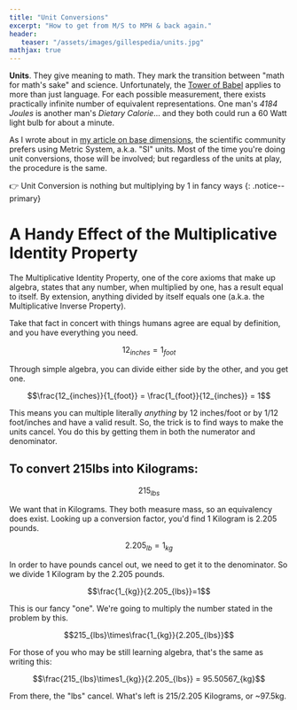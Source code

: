 ```yaml
---
title: "Unit Conversions"
excerpt: "How to get from M/S to MPH & back again."
header:
   teaser: "/assets/images/gillespedia/units.jpg"
mathjax: true
---
```


**Units**. They give meaning to math. They mark the transition between "math for math's sake" and science. Unfortunately, the [Tower of Babel](https://en.wikipedia.org/wiki/Tower_of_Babel) applies to more than just language. For each possible measurement, there exists practically infinite number of equivalent representations. One man's *4184 Joules* is another man's *Dietary Calorie*... and they both could run a 60 Watt light bulb for about a minute. 

As I wrote about in [my article on base dimensions](https://aarongilly.com/gillespedia/fundamental-dimensions/), the scientific community prefers using Metric System, a.k.a. "SI" units. Most of the time you're doing unit conversions, those will be involved; but regardless of the units at play, the procedure is the same.

👉 Unit Conversion is nothing but multiplying by 1 in fancy ways
{: .notice--primary}

# A Handy Effect of the Multiplicative Identity Property

The Multiplicative Identity Property, one of the core axioms that make up algebra, states that any number, when multiplied by one, has a result equal to itself. By extension, anything divided by itself equals one (a.k.a. the Multiplicative Inverse Property).

Take that fact in concert with things humans agree are equal by definition, and you have everything you need.

$$12_{inches} = 1_{foot}$$

Through simple algebra, you can divide either side by the other, and you get one.

$$\frac{12_{inches}}{1_{foot}} = \frac{1_{foot}}{12_{inches}} = 1$$

This means you can multiple literally *anything* by 12 inches/foot or by 1/12 foot/inches and have a valid result. So, the trick is to find ways to make the units cancel. You do this by getting them in both the numerator and denominator.

## To convert 215lbs into Kilograms:

$$215_{lbs}$$

We want that in Kilograms. They both measure mass, so an equivalency does exist. Looking up a conversion factor, you'd find 1 Kilogram is 2.205 pounds.

$$2.205_{lb} = 1_{kg}$$

In order to have pounds cancel out, we need to get it to the denominator. So we divide 1 Kilogram by the 2.205 pounds.

$$\frac{1_{kg}}{2.205_{lbs}}=1$$

This is our fancy "one". We're going to multiply the number stated in the problem by this.

$$215_{lbs}\times\frac{1_{kg}}{2.205_{lbs}}$$

For those of you who may be still learning algebra, that's the same as writing this:

$$\frac{215_{lbs}\times1_{kg}}{2.205_{lbs}} = 95.50567_{kg}$$

From there, the "lbs" cancel. What's left is 215/2.205 Kilograms, or ~97.5kg.